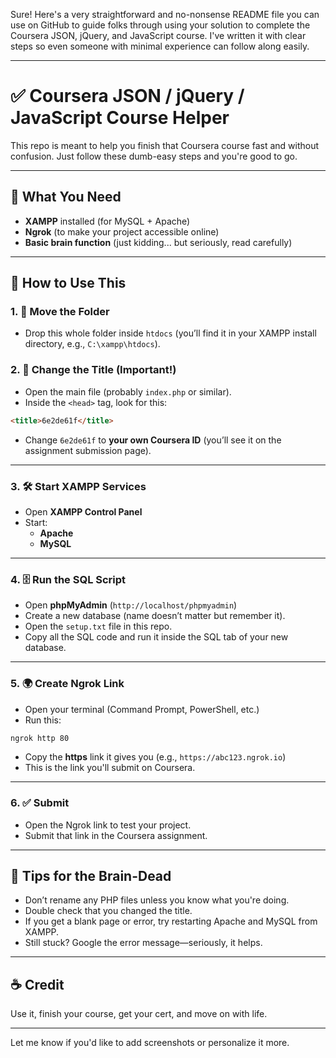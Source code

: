 Sure! Here's a very straightforward and no-nonsense README file you can use on GitHub to guide folks through using your solution to complete the Coursera JSON, jQuery, and JavaScript course. I've written it with clear steps so even someone with minimal experience can follow along easily.

---

# ✅ Coursera JSON / jQuery / JavaScript Course Helper

This repo is meant to help you finish that Coursera course fast and without confusion. Just follow these dumb-easy steps and you're good to go.

---

## 🔧 What You Need

- **XAMPP** installed (for MySQL + Apache)
- **Ngrok** (to make your project accessible online)
- **Basic brain function** (just kidding... but seriously, read carefully)

---

## 🚀 How to Use This

### 1. 📁 Move the Folder
- Drop this whole folder inside `htdocs` (you’ll find it in your XAMPP install directory, e.g., `C:\xampp\htdocs`).

### 2. 📝 Change the Title (Important!)
- Open the main file (probably `index.php` or similar).
- Inside the `<head>` tag, look for this:

```html
<title>6e2de61f</title>
```

- Change `6e2de61f` to **your own Coursera ID** (you’ll see it on the assignment submission page).

---

### 3. 🛠️ Start XAMPP Services
- Open **XAMPP Control Panel**
- Start:
  - **Apache**
  - **MySQL**

---

### 4. 🗄️ Run the SQL Script
- Open **phpMyAdmin** (`http://localhost/phpmyadmin`)
- Create a new database (name doesn’t matter but remember it).
- Open the `setup.txt` file in this repo.
- Copy all the SQL code and run it inside the SQL tab of your new database.

---

### 5. 🌍 Create Ngrok Link
- Open your terminal (Command Prompt, PowerShell, etc.)
- Run this:

```bash
ngrok http 80
```

- Copy the **https** link it gives you (e.g., `https://abc123.ngrok.io`)
- This is the link you'll submit on Coursera.

---

### 6. ✅ Submit
- Open the Ngrok link to test your project.
- Submit that link in the Coursera assignment.

---

## 🧠 Tips for the Brain-Dead

- Don’t rename any PHP files unless you know what you're doing.
- Double check that you changed the title.
- If you get a blank page or error, try restarting Apache and MySQL from XAMPP.
- Still stuck? Google the error message—seriously, it helps.

---

## ☕ Credit

Use it, finish your course, get your cert, and move on with life.

---

Let me know if you'd like to add screenshots or personalize it more.
